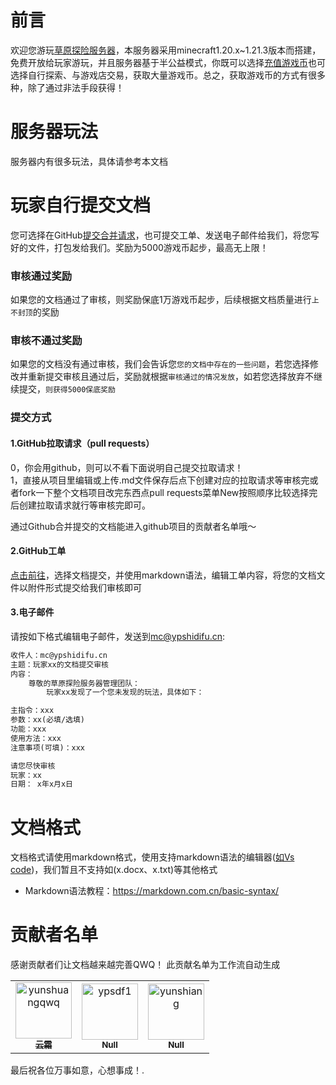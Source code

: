 # 前言
欢迎您游玩[草原探险服务器](https://play.ypshidifu.cn/)，本服务器采用minecraft1.20.x~1.21.3版本而搭建，免费开放给玩家游玩，并且服务器基于半公益模式，你既可以选择[充值游戏币](https://play.ypshidifu.cn/qun/cz.html)也可选择自行探索、与游戏店交易，获取大量游戏币。总之，获取游戏币的方式有很多种，除了通过非法手段获得！

# 服务器玩法
服务器内有很多玩法，具体请参考本文档

# 玩家自行提交文档
您可选择在GitHub[提交合并请求](https://github.com/yunshuangqwq/mccaoyuantxwiki/pulls)，也可提交工单、发送电子邮件给我们，将您写好的文件，打包发给我们。奖励为5000游戏币起步，最高无上限！
### 审核通过奖励
如果您的文档通过了审核，则奖励保底1万游戏币起步，后续根据文档质量进行`上不封顶`的奖励
### 审核不通过奖励
如果您的文档没有通过审核，我们会告诉您`您的文档中存在的一些问题`，若您选择修改并重新提交审核且通过后，奖励就根据`审核通过的情况发放`，如若您选择放弃不继续提交，`则获得5000保底奖励`

### 提交方式
#### 1.GitHub拉取请求（pull requests）
0，你会用github，则可以不看下面说明自己提交拉取请求！<br>1，直接从项目里编辑或上传.md文件保存后点下创建对应的拉取请求等审核完或者fork一下整个文档项目改完东西点pull requests菜单New按照顺序比较选择完后创建拉取请求就行等审核完即可。

通过Github合并提交的文档能进入github项目的贡献者名单哦～

#### 2.GitHub工单
[点击前往](https://github.com/yunshuangqwq/mccaoyuantxwiki/issues/new/choose)，选择文档提交，并使用markdown语法，编辑工单内容，将您的文档文件以附件形式提交给我们审核即可

#### 3.电子邮件
请按如下格式编辑电子邮件，发送到[mc@ypshidifu.cn](mailto:mc@ypshidifu.cn):

```html
收件人：mc@ypshidifu.cn
主题：玩家xx的文档提交审核
内容：
    尊敬的草原探险服务器管理团队：
        玩家xx发现了一个您未发现的玩法，具体如下：

主指令：xxx
参数：xx(必填/选填)
功能：xxx
使用方法：xxx
注意事项(可填)：xxx

请您尽快审核
玩家：xx
日期： x年x月x日

```

# 文档格式
文档格式请使用markdown格式，使用支持markdown语法的编辑器([如Vs code](https://code.visualstudio.com/))，我们暂且不支持如(x.docx、x.txt)等其他格式<br>
- Markdown语法教程：https://markdown.com.cn/basic-syntax/

# 贡献者名单
感谢贡献者们让文档越来越完善QWQ！
此贡献名单为工作流自动生成
<!-- readme: contributors -start -->
<table>
<tr>
    <td align="center">
        <a href="https://github.com/yunshuangqwq">
            <img src="https://avatars.githubusercontent.com/u/79011008?v=4" width="90;" alt="yunshuangqwq"/>
            <br />
            <sub><b>云霜</b></sub>
        </a>
    </td>
    <td align="center">
        <a href="https://github.com/ypsdf1">
            <img src="https://avatars.githubusercontent.com/u/193349961?v=4" width="90;" alt="ypsdf1"/>
            <br />
            <sub><b>Null</b></sub>
        </a>
    </td>
    <td align="center">
        <a href="https://github.com/yunshiang">
            <img src="https://avatars.githubusercontent.com/u/183727969?v=4" width="90;" alt="yunshiang"/>
            <br />
            <sub><b>Null</b></sub>
        </a>
    </td></tr>
</table>
<!-- readme: contributors -end -->
最后祝各位万事如意，心想事成！.
